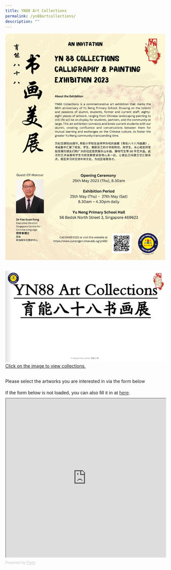 ```yaml
---
title: YN88 Art Collections
permalink: /yn88artcollections/
description: ""
---
```

![](/images/YN88%20Collections.jpg)
<br><br>


<a href="https://heyzine.com/flip-book/057a3ef42c.html"><img src="/images/YN88%20Art%20Collections.png"/>Click on the image to view collections.</a>



<br>Please select the artworks you are interested in via the form below<br>
<div
  style="
    font-family: Sans-Serif;
    font-size: 15px;
    color: #000;
    opacity: 0.9;
    padding-top: 5px;
    padding-bottom: 8px;
  "
>
  If the form below is not loaded, you can also fill it in at
  <a href="https://form.gov.sg/6423b109f33bd00013432f69">here</a>.
</div>

<!-- Change the width and height values to suit you best -->
<iframe
  id="iframe"
  src="https://form.gov.sg/6423b109f33bd00013432f69"
  style="width: 100%; height: 500px"
></iframe>

<div
  style="
    font-family: Sans-Serif;
    font-size: 12px;
    color: #999;
    opacity: 0.5;
    padding-top: 5px;
  "
>
  Powered by <a href="https://form.gov.sg" style="color: #999">Form</a>
</div>